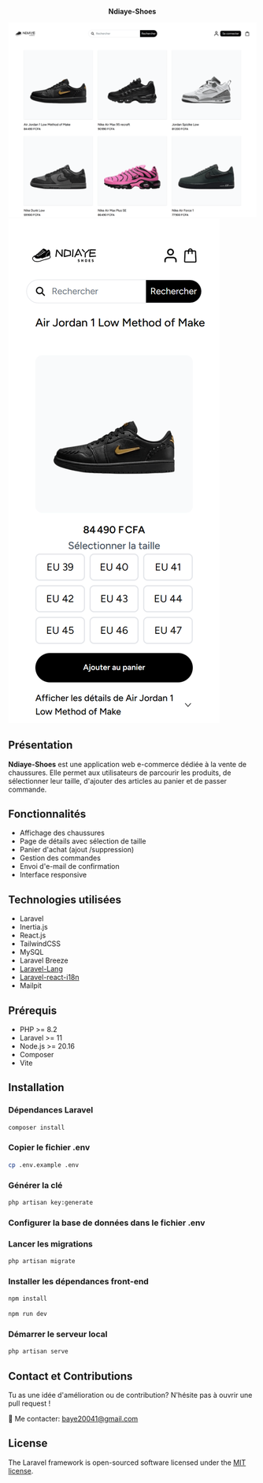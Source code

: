 <p align="center"><strong>Ndiaye-Shoes</strong></p>

![Page d'accueil](public/images/accueil.png)
![Page d'accueil](public/images/detail.png)

## Présentation

**Ndiaye-Shoes** est une application web e-commerce dédiée à la vente de chaussures. Elle permet aux utilisateurs de parcourir les produits, de sélectionner leur taille, d'ajouter des articles au panier et de passer commande.

## Fonctionnalités

-   Affichage des chaussures
-   Page de détails avec sélection de taille
-   Panier d'achat (ajout /suppression)
-   Gestion des commandes
-   Envoi d'e-mail de confirmation
-   Interface responsive

## Technologies utilisées

-   Laravel
-   Inertia.js
-   React.js
-   TailwindCSS
-   MySQL
-   Laravel Breeze
-   [Laravel-Lang](https://github.com/Laravel-Lang/lang.git)
-   [Laravel-react-i18n](https://github.com/EugeneMeles/laravel-react-i18n.git)
-   Mailpit

## Prérequis

-   PHP >= 8.2
-   Laravel >= 11
-   Node.js >= 20.16
-   Composer
-   Vite

## Installation

### Dépendances Laravel

```bash
composer install
```

### Copier le fichier .env

```bash
cp .env.example .env
```

### Générer la clé

```bash
php artisan key:generate
```

### Configurer la base de données dans le fichier .env

### Lancer les migrations

```bash
php artisan migrate
```

### Installer les dépendances front-end

```bash
npm install
```

```bash
npm run dev
```

### Démarrer le serveur local

```bash
php artisan serve
```

## Contact et Contributions

Tu as une idée d'amélioration ou de contribution? N'hésite pas à ouvrir une pull request !

:email: Me contacter: [baye20041@gmail.com](mailto:baye20041@gmail.com)

## License

The Laravel framework is open-sourced software licensed under the [MIT license](https://opensource.org/licenses/MIT).
